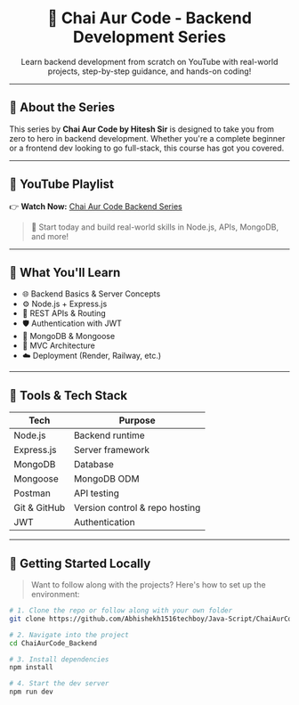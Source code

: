 
<h1 align="center">🚀 Chai Aur Code - Backend Development Series</h1>

<p align="center">
  Learn backend development from scratch on YouTube with real-world projects, step-by-step guidance, and hands-on coding!
</p>

---

## 📌 About the Series

This series by **Chai Aur Code by Hitesh Sir** is designed to take you from zero to hero in backend development. Whether you're a complete beginner or a frontend dev looking to go full-stack, this course has got you covered.

---

## 🎥 YouTube Playlist

👉 **Watch Now:** [Chai Aur Code Backend Series](https://youtube.com/playlist?list=PLu71SKxNbfoBGh_8p_NS-ZAh6v7HhYqHW&si=AuD8hrkU9bChEXqh)

> 🎯 Start today and build real-world skills in Node.js, APIs, MongoDB, and more!

---

## 🧠 What You'll Learn

- 🌐 Backend Basics & Server Concepts  
- ⚙️ Node.js + Express.js  
- 📡 REST APIs & Routing  
- 🛡️ Authentication with JWT  
- 🧱 MongoDB & Mongoose  
- 🧩 MVC Architecture  
- ☁️ Deployment (Render, Railway, etc.)

---

## 🧰 Tools & Tech Stack

| Tech         | Purpose                        |
|--------------|--------------------------------|
| Node.js      | Backend runtime                |
| Express.js   | Server framework               |
| MongoDB      | Database                       |
| Mongoose     | MongoDB ODM                    |
| Postman      | API testing                    |
| Git & GitHub | Version control & repo hosting |
| JWT          | Authentication                 |

---

## 🚀 Getting Started Locally

> Want to follow along with the projects? Here's how to set up the environment:

```bash
# 1. Clone the repo or follow along with your own folder
git clone https://github.com/Abhishekh1516techboy/Java-Script/ChaiAurCode_Backend.git

# 2. Navigate into the project
cd ChaiAurCode_Backend

# 3. Install dependencies
npm install

# 4. Start the dev server
npm run dev
